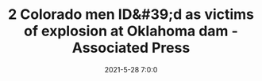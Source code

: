 ---
"title": "2 Colorado men ID&amp;#39;d as victims of explosion at Oklahoma dam - Associated Press"
"date": "2021-5-28 7:0:0"
"feed_name": "GOOGLENEWS"
"feed_website": "https://news.google.com/search?q=drilling%2Bincident&hl=en-US&gl=US&ceid=US:en"
"feed_rss": "https://news.google.com/rss/search?q=drilling%2Bincident&hl=en-US&gl=US&ceid=US:en"
"link": "https://apnews.com/article/co-state-wire-colorado-oklahoma-explosions-61689393a6375b210268be84abe3a809"
"file": "_posts/2021-1-1-a2e73ac54f6c934e124ca08bdf1b98e35c40a6a9.md"
"accident": "1"
"drilling": "1"
---